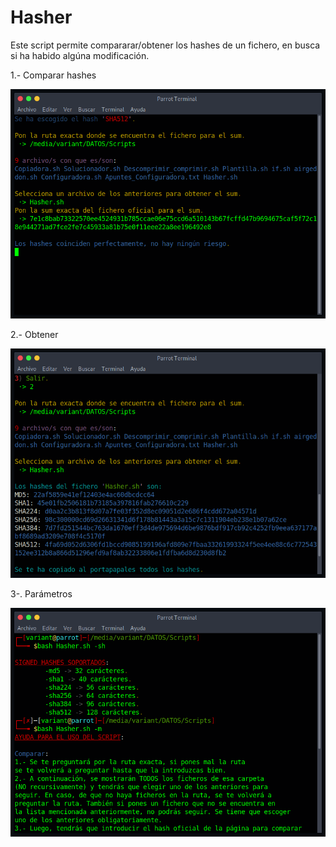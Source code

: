 # Hasher

Este script permite compararar/obtener los hashes de un fichero, en busca si ha habido algúna modificación.

1.- Comparar hashes

![Comparar](imagenes/1.png)

2.- Obtener

![Obtener](imagenes/2.png)

3-. Parámetros

![Parámetros](imagenes/3.png)
